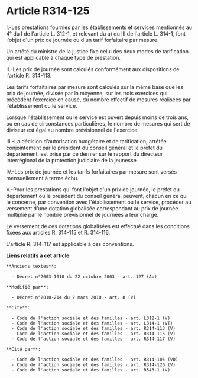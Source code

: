 # Article R314-125

I.-Les prestations fournies par les établissements et services mentionnés au 4° du I de l'article L. 312-1, et relevant du a)
du III de l'article L. 314-1, font l'objet d'un prix de journée ou d'un tarif forfaitaire par mesure. 

Un arrêté du ministre de la justice fixe celui des deux modes de tarification qui est applicable à chaque type de
prestation. 

II.-Les prix de journée sont calculés conformément aux dispositions de l'article R. 314-113. 

Les tarifs forfaitaires par mesure sont calculés sur la même base que les prix de journée, divisée par la moyenne, sur les
trois exercices qui précèdent l'exercice en cause, du nombre effectif de mesures réalisées par l'établissement ou le
service. 

Lorsque l'établissement ou le service est ouvert depuis moins de trois ans, ou en cas de circonstances particulières, le
nombre de mesures qui sert de diviseur est égal au nombre prévisionnel de l'exercice. 

III.-La décision d'autorisation budgétaire et de tarification, arrêtée conjointement par le président du conseil général et
le préfet du département, est prise par ce dernier sur le rapport du directeur interrégional de la protection judiciaire de
la jeunesse. 

IV.-Les prix de journée et les tarifs forfaitaires par mesure sont versés mensuellement à terme échu. 

V.-Pour les prestations qui font l'objet d'un prix de journée, le préfet du département ou le président du conseil général
peuvent, chacun en ce qui le concerne, par convention avec l'établissement ou le service, procéder au versement d'une
dotation globalisée correspondant au prix de journée multiplié par le nombre prévisionnel de journées à leur charge. 

Le versement de ces dotations globalisées est effectué dans les conditions fixées aux articles R. 314-115 et R. 314-116. 

L'article R. 314-117 est applicable à ces conventions.

**Liens relatifs à cet article**

	**Anciens textes**:

	  - Décret n°2003-1010 du 22 octobre 2003 - art. 127 (Ab)

	**Modifié par**:

	  - Décret n°2010-214 du 2 mars 2010 - art. 8 (V)

	**Cite**:

	  - Code de l'action sociale et des familles - art. L312-1 (V)
	  - Code de l'action sociale et des familles - art. L314-1 (VT)
	  - Code de l'action sociale et des familles - art. R314-113 (V)
	  - Code de l'action sociale et des familles - art. R314-115 (V)
	  - Code de l'action sociale et des familles - art. R314-117 (V)

	**Cité par**:

	  - Code de l'action sociale et des familles - art. R314-105 (VD)
	  - Code de l'action sociale et des familles - art. R314-126 (V)
	  - Code de l'action sociale et des familles - art. R543-1 (V)
